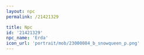 ```yaml
---
layout: npc
permalink: /21421329

title: Npc
id: '21421329'
npc_name: 'Erda'
icon_url: 'portrait/mob/23000084_b_snowqueen_p.png'
---
```

